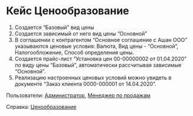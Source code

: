 # Кейс Ценообразование

1. Создается “Базовый” вид цены
2. Создается зависимый от него вид цены “Основной”
3. В соглашении с контрагентом “Основное соглашение с Ашан ООО” указываются ценовые условия: Валюта, Вид цены - “Основной”, Налогообложение, Способ определения цены.
4. Создается прайс-лист “Установка цен 00-00000002 от 01.04.2020” по виду цены “Базовый”, автоматически рассчитывая зависимые “Основной”.
5. Реализацию настроенных ценовых условий можно увидеть в документе “Заказ клиента 0000-000001 от 14.04.2020”.

Пользователи: [Администратор](../Users/Administrator.md), [Менеджер по продажам](../Users/SalesManager.md)

Справка: <a href="https://konstanta-it.github.io/erp4food/CRM/CustomerService/Pricing/PricesAndDiscounts/" target="_blank"> Ценообразование </a>